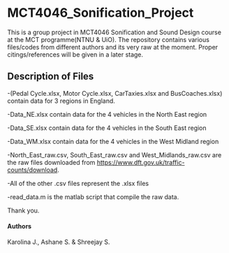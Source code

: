 # MCT4046_Sonification_Project

This is a group project in MCT4046 Sonification and Sound Design course at the MCT programme(NTNU & UiO). The repository contains various files/codes from different authors and its very raw at the moment. Proper citings/references will be given in a later stage.

## Description of Files
-(Pedal Cycle.xlsx, Motor Cycle.xlsx, CarTaxies.xlsx and BusCoaches.xlsx) contain data for 3 regions in England. 

-Data_NE.xlsx contain data for the 4 vehicles in the North East region

-Data_SE.xlsx contain data for the 4 vehicles in the South East region

-Data_WM.xlsx contain data for the 4 vehicles in the West Midland region

-North_East_raw.csv, South_East_raw.csv and West_Midlands_raw.csv are the raw files downloaded from https://www.dft.gov.uk/traffic-counts/download.

-All of the other .csv files represent the .xlsx files 

-read_data.m is the matlab script that compile the raw data.
 
Thank you.

#### Authors

Karolina J., Ashane S. & Shreejay S.
